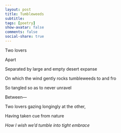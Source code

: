 ```yaml
---
layout: post
title: Tumbleweeds
subtitle: 
tags: [poetry]
show-avatar: false
comments: false
social-share: true
---
```


Two lovers
    
Apart
    
Separated by large and empty desert expanse
    
On which the wind gently rocks tumbleweeds to and fro

So tangled so as to never unravel

Between—
    
Two lovers gazing longingly at the other,
    
Having taken cue from nature
    
*How I wish we’d tumble into tight embrace*
